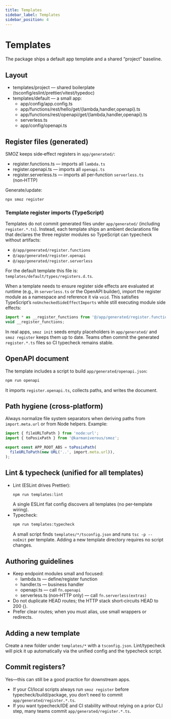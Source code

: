 ```yaml
---
title: Templates
sidebar_label: Templates
sidebar_position: 4
---
```


# Templates

The package ships a default app template and a shared “project” baseline.

## Layout

- templates/project — shared boilerplate (tsconfig/eslint/prettier/vitest/typedoc)
- templates/default — a small app:
  - app/config/app.config.ts
  - app/functions/rest/hello/get/{lambda,handler,openapi}.ts
  - app/functions/rest/openapi/get/{lambda,handler,openapi}.ts
  - serverless.ts
  - app/config/openapi.ts

## Register files (generated)

SMOZ keeps side‑effect registers in `app/generated/`:

- register.functions.ts — imports all `lambda.ts`
- register.openapi.ts — imports all `openapi.ts`
- register.serverless.ts — imports all per‑function `serverless.ts` (non‑HTTP)

Generate/update:

```bash
npx smoz register
```

### Template register imports (TypeScript)

Templates do not commit generated files under `app/generated/` (including `register.*.ts`). Instead, each template ships an ambient declarations file that declares the three register modules so TypeScript can typecheck without artifacts:

- `@/app/generated/register.functions`
- `@/app/generated/register.openapi`
- `@/app/generated/register.serverless`

For the default template this file is: `templates/default/types/registers.d.ts`.

When a template needs to ensure register side effects are evaluated at runtime (e.g., in `serverless.ts` or the OpenAPI builder), import the register module as a namespace and reference it via `void`. This satisfies TypeScript’s `noUncheckedSideEffectImports` while still executing module side effects:

```ts
import * as __register_functions from '@/app/generated/register.functions';
void __register_functions;
```

In real apps, `smoz init` seeds empty placeholders in `app/generated/` and `smoz register` keeps them up to date. Teams often commit the generated `register.*.ts` files so CI typecheck remains stable.

## OpenAPI document

The template includes a script to build `app/generated/openapi.json`:

```bash
npm run openapi
```

It imports `register.openapi.ts`, collects paths, and writes the document.

## Path hygiene (cross‑platform)

Always normalize file system separators when deriving paths from `import.meta.url` or from Node helpers. Example:

```ts
import { fileURLToPath } from 'node:url';
import { toPosixPath } from '@karmaniverous/smoz';

export const APP_ROOT_ABS = toPosixPath(
  fileURLToPath(new URL('..', import.meta.url)),
);
```

## Lint & typecheck (unified for all templates)

- Lint (ESLint drives Prettier):
  ```bash
  npm run templates:lint
  ```
  A single ESLint flat config discovers all templates (no per‑template wiring).
- Typecheck:
  ```bash
  npm run templates:typecheck
  ```
  A small script finds `templates/*/tsconfig.json` and runs `tsc -p --noEmit` per template. Adding a new template directory requires no script changes.

## Authoring guidelines

- Keep endpoint modules small and focused:
  - lambda.ts — define/register function
  - handler.ts — business handler
  - openapi.ts — call `fn.openapi`
  - serverless.ts (non‑HTTP only) — call `fn.serverless(extras)`
- Do not duplicate HEAD routes; the HTTP stack short‑circuits HEAD to 200 {}.
- Prefer clear routes; when you must alias, use small wrappers or redirects.

## Adding a new template

Create a new folder under `templates/*` with a `tsconfig.json`. Lint/typecheck will pick it up automatically via the unified config and the typecheck script.

## Commit registers?

Yes—this can still be a good practice for downstream apps.

- If your CI/local scripts always run `smoz register` before typecheck/build/package, you don’t need to commit `app/generated/register.*.ts`.
- If you want typecheck/IDE and CI stability without relying on a prior CLI step, many teams commit `app/generated/register.*.ts`.
